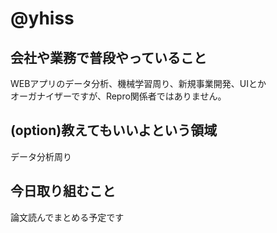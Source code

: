 # @yhiss

## 会社や業務で普段やっていること
WEBアプリのデータ分析、機械学習周り、新規事業開発、UIとか  
オーガナイザーですが、Repro関係者ではありません。

## (option)教えてもいいよという領域
データ分析周り

## 今日取り組むこと
論文読んでまとめる予定です
